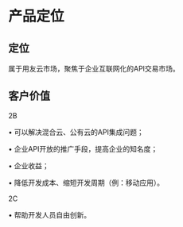 # 产品定位

## 定位

属于用友云市场，聚焦于企业互联网化的API交易市场。

## 客户价值

2B

• 可以解决混合云、公有云的API集成问题；

• 企业API开放的推广手段，提高企业的知名度；

• 企业收益；

• 降低开发成本、缩短开发周期（例：移动应用）。

2C

• 帮助开发人员自由创新。
